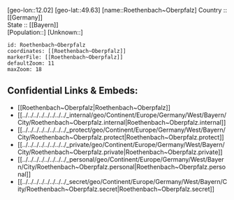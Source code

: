 ﻿---
location: [49.63,12.02] 
mapzoom: [7,12] 
mapmarker: city 
type: City
tags:
- geo/City


SpocWebEntityId: 33851
isDeleted: false
confidential: public

---
[geo-lon::12.02] 
[geo-lat::49.63] 
[name::Roethenbach~Oberpfalz] 
Country :: [[Germany]]  
State :: [[Bayern]]  
[Population::] 
[Unknown::] 


```leaflet
id: Roethenbach~Oberpfalz
coordinates: [[Roethenbach~Oberpfalz]] 
markerFile: [[Roethenbach~Oberpfalz]] 
defaultZoom: 11 
maxZoom: 18
```


## Confidential Links & Embeds: 
- [[Roethenbach~Oberpfalz|Roethenbach~Oberpfalz]]  
- [[../../../../../../../../_internal/geo/Continent/Europe/Germany/West/Bayern/City/Roethenbach~Oberpfalz.internal|Roethenbach~Oberpfalz.internal]] 
- [[../../../../../../../../_protect/geo/Continent/Europe/Germany/West/Bayern/City/Roethenbach~Oberpfalz.protect|Roethenbach~Oberpfalz.protect]] 
- [[../../../../../../../../_private/geo/Continent/Europe/Germany/West/Bayern/City/Roethenbach~Oberpfalz.private|Roethenbach~Oberpfalz.private]] 
- [[../../../../../../../../_personal/geo/Continent/Europe/Germany/West/Bayern/City/Roethenbach~Oberpfalz.personal|Roethenbach~Oberpfalz.personal]] 
- [[../../../../../../../../_secret/geo/Continent/Europe/Germany/West/Bayern/City/Roethenbach~Oberpfalz.secret|Roethenbach~Oberpfalz.secret]] 
